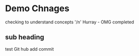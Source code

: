 # Demo Chnages 
checking to understand concepts
'/n' Hurray - OMG completed 
## sub heading 
test Git hub add commit 
